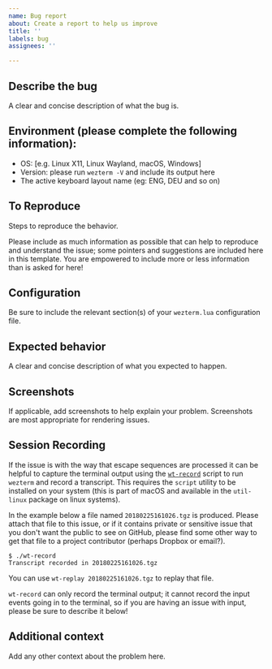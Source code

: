 ```yaml
---
name: Bug report
about: Create a report to help us improve
title: ''
labels: bug
assignees: ''

---
```


## Describe the bug

A clear and concise description of what the bug is.

## Environment (please complete the following information):

 - OS: [e.g. Linux X11, Linux Wayland, macOS, Windows]
 - Version: please run `wezterm -V` and include its output here
 - The active keyboard layout name (eg: ENG, DEU and so on)

## To Reproduce

Steps to reproduce the behavior.

Please include as much information as possible that can help to reproduce and
understand the issue; some pointers and suggestions are included here in this
template. You are empowered to include more or less information than is asked
for here!

## Configuration

Be sure to include the relevant section(s) of your `wezterm.lua` configuration file.

## Expected behavior
A clear and concise description of what you expected to happen.

## Screenshots

If applicable, add screenshots to help explain your problem.  Screenshots are most
appropriate for rendering issues.

## Session Recording

If the issue is with the way that escape sequences are processed it can be helpful
to capture the terminal output using the [`wt-record`](https://github.com/wez/wezterm/blob/master/wt-record)
script to run `wezterm` and record a transcript.  This requires the `script` utility
to be installed on your system (this is part of macOS and available in the `util-linux`
package on linux systems).

In the example below a file named `20180225161026.tgz` is produced.  Please attach that
file to this issue, or if it contains private or sensitive issue that you don't want the
public to see on GitHub, please find some other way to get that file to a project
contributor (perhaps Dropbox or email?).

```
$ ./wt-record
Transcript recorded in 20180225161026.tgz
```

You can use `wt-replay 20180225161026.tgz` to replay that file.

`wt-record` can only record the terminal output; it cannot record the input events going
in to the terminal, so if you are having an issue with input, please be sure to describe
it below!

## Additional context

Add any other context about the problem here.
